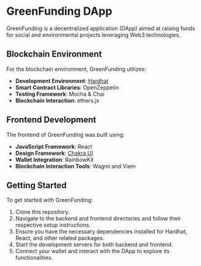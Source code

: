 # GreenFunding DApp

GreenFunding is a decentralized application (DApp) aimed at raising funds for social and environmental projects leveraging Web3 technologies.

## Blockchain Environment

For the blockchain environment, GreenFunding utilizes:

- **Development Environment**: [Hardhat](https://hardhat.org/)
- **Smart Contract Libraries**: OpenZeppelin
- **Testing Framework**: Mocha & Chai
- **Blockchain Interaction**: ethers.js

## Frontend Development

The frontend of GreenFunding was built using:

- **JavaScript Framework**: React
- **Design Framework**: [Chakra UI](https://chakra-ui.com/)
- **Wallet Integration**: RainbowKit
- **Blockchain Interaction Tools**: Wagmi and Viem

## Getting Started

To get started with GreenFunding:

1. Clone this repository.
2. Navigate to the backend and frontend directories and follow their respective setup instructions.
3. Ensure you have the necessary dependencies installed for Hardhat, React, and other related packages.
4. Start the development servers for both backend and frontend.
5. Connect your wallet and interact with the DApp to explore its functionalities.
